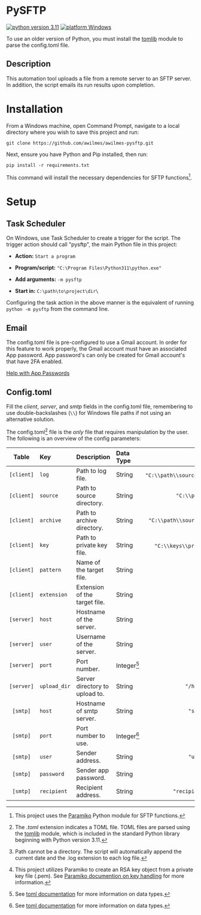 # PySFTP

[![python version 3.11](https://img.shields.io/badge/python-^3.11.0-brightgreen)](https://www.python.org/downloads/)
[![platform Windows](https://img.shields.io/badge/python-Windows-blue)](https://github.com/awilmes/awilmes-pysftp)

To use an older version of Python, you must install the [tomlib](https://docs.python.org/3.11/library/tomllib.html) module to parse the config.toml file.

## Description

This automation tool uploads a file from a remote server to an SFTP server. In addition, the script emails its run results upon completion.

# Installation

From a Windows machine, open Command Prompt, navigate to a local directory where you wish to save this project and run: 

`git clone https://github.com/awilmes/awilmes-pysftp.git`

Next, ensure you have Python and Pip installed, then run:

`pip install -r requirements.txt`

This command will install the necessary dependencies for SFTP functions[^1].
[^1]: This project uses the [Paramiko](https://www.paramiko.org/) Python module for SFTP functions.

# Setup

## Task Scheduler

On Windows, use Task Scheduler to create a trigger for the script. The trigger action should call "pysftp", the main Python file in this project:

* **Action:** `Start a program`

* **Program/script:** `"C:\Program Files\Python311\python.exe"`

* **Add arguments:** `-m pysftp`

* **Start in:** `C:\path\to\project\dir\`

Configuring the task action in the above manner is the equivalent of running `python -m pysftp` from the command line.

## Email

The config.toml file is pre-configured to use a Gmail account. In order for this feature to work properly, the Gmail account must have an associated App password. App password's can only be created for Gmail account's that have 2FA enabled.

[Help with App Passwords](https://support.google.com/accounts/answer/185833?hl=en/)

## Config.toml

Fill the *client*, *server*, and *smtp* fields in the config.toml file, remembering to use double-backslashes (`\\`) for Windows file paths if not using an alternative solution.

The config.toml[^2] file is the *only* file that requires manipulation by the user. The following is an overview of the config parameters:
[^2]: The *.toml* extension indicates a TOML file. TOML files are parsed using the [tomlib](https://docs.python.org/3.11/library/tomllib.html) module, which is included in the standard Python library beginning with Python version 3.11.

| Table | Key | Description | Data Type | Example |
| :-----: | :----- | :------------------------ | :------ | --------------------------: |
| `[client]` | `log` | Path to log file. | String | `"C:\\path\\source\\logs\\log"`[^4] |
| `[client]` | `source` | Path to source directory. | String | `"C:\\path\\source\\"` |
| `[client]` | `archive` | Path to archive directory. | String | `"C:\\path\\source\\archive\\"` |
| `[client]` | `key` | Path to private key file. | String | `"C:\\keys\\privateKey.pem"`[^5] |
| `[client]` | `pattern` | Name of the target file. | String | `"Filename"` |
| `[client]` | `extension` | Extension of the target file. | String | `".csv"` |
| `[server]` | `host` | Hostname of the server. | String | `"ftp.test.net"` |
| `[server]` | `user` | Username of the server. | String | `"user"` |
| `[server]` | `port` | Port number. | Integer[^6] | `20` |
| `[server]` | `upload_dir` | Server directory to upload to. | String | `"/home/files/in/"` |
| `[smtp]` | `host` | Hostname of smtp server. | String | `"smtp.gmail.com"` |
| `[smtp]` | `port` | Port number to use. | Integer[^6] | `465` |
| `[smtp]` | `user` | Sender address. | String | `"user@gmail.com"` |
| `[smtp]` | `password` | Sender app password. | String | `"app-p@ssw0rd"` |
| `[smtp]` | `recipient` | Recipient address. | String | `"recipient@email.net"` |
[^4]: Path cannot be a directory. The script will automatically append the current date and the .log extension to each log file.
[^5]: This project utilizes Paramiko to create an RSA key object from a private key file (.pem). See [Paramiko documention on key handling](https://docs.paramiko.org/en/stable/api/keys.html) for more information.
[^6]: See [toml documentation](https://toml.io/en/v1.0.0#integer) for more information on data types.